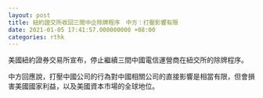 ```yaml
---
layout: post
title: 紐約證交所收回三間中企除牌程序　中方：打壓影響有限
date: 2021-01-05 17:41:57.000000000 +08:00
categories: rthk
---
```


美國紐約證券交易所宣布，停止繼續三間中國電信運營商在紐交所的除牌程序。

中方回應說，打壓中國公司的行為對中國相關公司的直接影響是相當有限，但會損害美國國家利益，以及美國資本市場的全球地位。
